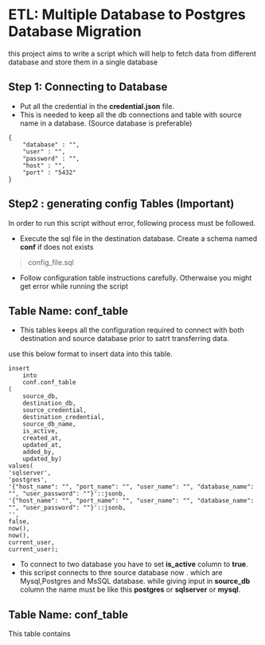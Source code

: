 # ETL: Multiple Database to Postgres Database Migration

this project aims to write a script which will help to fetch data from different database and store them in a single database


## Step 1: Connecting to Database

- Put all the credential in the <b>credential.json</b> file.
- This is needed to keep all the db connections and table with source name in a database. (Source database is preferable)


```
{
    "database" : "",
    "user" : "",
    "password" : "",
    "host" : "",
    "port" : "5432"
}
```

## Step2 : generating config Tables (Important)
In order to run this script without error, following process must be followed.
 - Execute the sql file in the destination database. Create a schema named <b>conf</b> if does not exists

> config_file.sql


 - Follow configuration table instructions carefully. Otherwaise you might get error while running the script

Table Name: conf_table
---------------------------
 - This  tables keeps all the configuration required to connect with both destination and source database prior to satrt transferring data.

use this below format to insert data into this table. 

```
insert
	into
	conf.conf_table
(
	source_db,
	destination_db,
	source_credential,
	destination_credential,
	source_db_name,
	is_active,
	created_at,
	updated_at,
	added_by,
	updated_by)
values(
'sqlserver',
'postgres',
'{"host_name": "", "port_name": "", "user_name": "", "database_name": "", "user_password": ""}'::jsonb,
'{"host_name": "", "port_name": "", "user_name": "", "database_name": "", "user_password": ""}'::jsonb,
'',
false,
now(),
now(),
current_user,
current_user);
```


- To connect to two database you have to set   **is_active**   column to **true**.
- this scripst connects to thre source database now . which are Mysql,Postgres and MsSQL database. while giving input in **source_db** column the name must be like this **postgres** or **sqlserver** or **mysql**. 




Table Name: conf_table
---------------------------
This table contains
